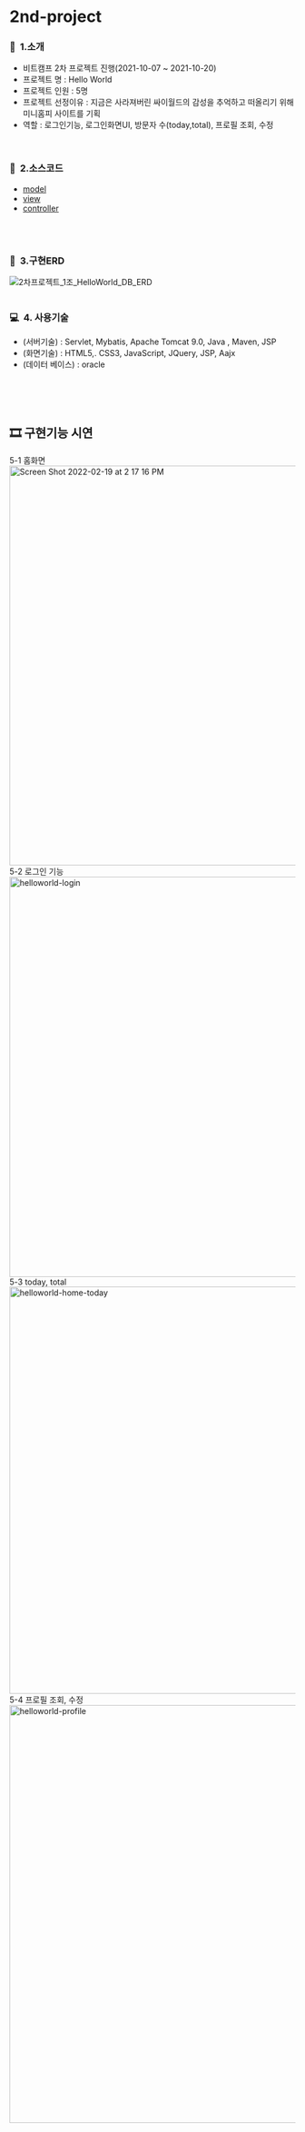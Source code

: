 # 2nd-project
### 👋&nbsp; 1.소개
   - 비트캠프 2차 프로젝트 진행(2021-10-07 ~ 2021-10-20)
   - 프로젝트 명 : Hello World
   - 프로젝트 인원 : 5명
   - 프로젝트 선정이유 : 지금은 사라져버린 싸이월드의 감성을 추억하고 떠올리기 위해 미니홈피 사이트를 기획
   - 역할 : 로그인기능, 로그인화면UI, 방문자 수(today,total), 프로필 조회, 수정 <br>
<br>       
           
### 📖&nbsp; 2.소스코드
  * [model](/2nd-project/HelloWorld/src/com/helloworld/vo/)
  * [view](/2nd-project/HelloWorld/WebContent/)
  * [controller](/2nd-project/HelloWorld/src/com/helloworld/controller/)
 
<br><br>
### 💾&nbsp; 3.구현ERD
![2차프로젝트_1조_HelloWorld_DB_ERD](https://user-images.githubusercontent.com/88658331/154787008-ea39ecf4-144f-4885-9a86-270f770d0d91.png)
<br><br>

### 💻&nbsp; 4. 사용기술
  * (서버기술) : Servlet, Mybatis, Apache Tomcat 9.0, Java , Maven, JSP
  * (화면기술) : HTML5,. CSS3, JavaScript, JQuery, JSP, Aajx
  * (데이터 베이스) : oracle
 

<br>
<br>
<br>
<h2 id="시연"> 🎞 구현기능 시연 </h2>
 5-1 홈화면
<img width="704" alt="Screen Shot 2022-02-19 at 2 17 16 PM" 
     src="https://user-images.githubusercontent.com/88658331/154885204-3a19e5f3-8ca5-4f0b-b93a-8b0a4e85799b.png">
 5-2 로그인 기능 
<img width="705" alt="helloworld-login" src="https://user-images.githubusercontent.com/88658331/154787784-c7a8e1cb-d834-485f-8b8b-75b5de142690.png">
 5-3 today, total 
<img width="717" alt="helloworld-home-today" 
                src="https://user-images.githubusercontent.com/88658331/154787887-476be122-b18c-421e-929f-3c439cc84994.png">
 5-4 프로필 조회, 수정
<img width="736" alt="helloworld-profile" 
     src="https://user-images.githubusercontent.com/88658331/154787922-388ab1c4-cb55-4fbd-a195-8efccd9a9081.png">

